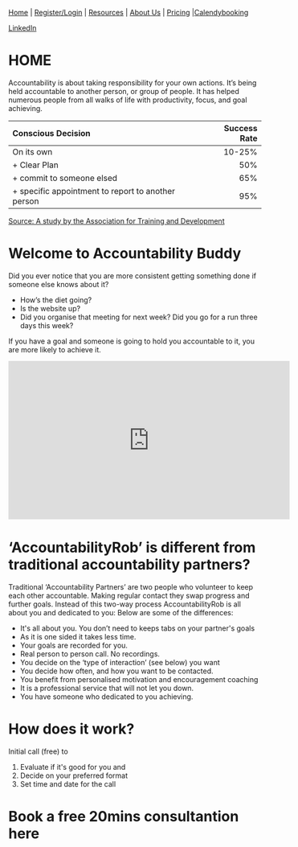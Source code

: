 [Home](index.md) | [Register/Login](login.md) | [Resources](resources.md) | [About Us](about.md) | [Pricing](price.md) |[Calendybooking](Calendybooking.md)

[LinkedIn]({{site.linkedin}})

# HOME
<p>
Accountability is about taking responsibility for your own actions. It’s being held accountable to another person, or group of people. It has  helped numerous people from all walks of life with productivity, focus, and goal achieving.
<p>

| Conscious Decision      | Success Rate |
| :---        |    ----:   |
| On its own      | 10-25%       |
| + Clear Plan   | 50%        |
| + commit to someone elsed   | 65%        |
| + specific appointment to report to another person   | 95%        |
<p>

[Source: A study by the Association for Training and Development](https://www.entrepreneur.com/article/310062)
<p>
<p>

# Welcome to Accountability Buddy
Did you ever notice that you are more consistent getting something done if someone else knows about it? 
- How’s the diet going? 
- Is the website up? 
- Did you organise that meeting for next week? Did you go for a run three days this week?
<p>
If you have a goal and someone is going to hold you accountable to it, you are more likely to achieve it.


<p>

<iframe width="560" height="315" src="https://www.youtube.com/embed/7I0nUEPtVT0" title="YouTube video player" frameborder="0" allow="accelerometer; autoplay; clipboard-write; encrypted-media; gyroscope; picture-in-picture" allowfullscreen></iframe>
<p>


# ‘AccountabilityRob’ is different from traditional accountability partners?

Traditional ‘Accountability Partners’ are two people who volunteer to keep each other accountable. Making regular contact they swap progress and further goals. Instead of this two-way process AccountabilityRob is all about you and dedicated to you: Below are some of the differences:
- It's all about you. You don’t need to keeps tabs on your partner's goals
- As it is one sided it takes less time.
- Your goals are recorded for you.
- Real person to person call. No recordings.
- You decide on the ‘type of interaction’ (see below) you want 
- You decide how often, and how you want to be contacted.
- You benefit from personalised motivation and encouragement coaching
- It is a professional service that will not let you down.
- You have someone who dedicated to you achieving.


# How does it work?
Initial call (free) to 
 1. Evaluate if it's good for you and 
 2. Decide on your preferred format
 3. Set time and date for the call


# Book a free 20mins consultantion here

<!-- Calendly inline widget begin -->
<div class="calendly-inline-widget" data-url="https://calendly.com/robertdoyle2/book-accrob-calls" style="min-width:320px;height:630px;"></div>
<script type="text/javascript" src="https://assets.calendly.com/assets/external/widget.js" async></script>
<!-- Calendly inline widget end -->



